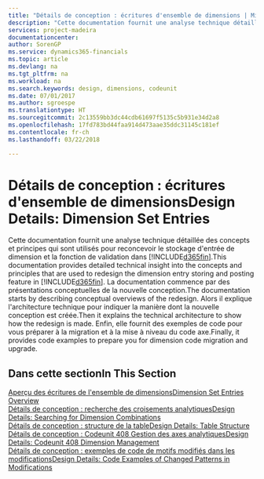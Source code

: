 ```yaml
---
title: "Détails de conception : écritures d'ensemble de dimensions | Microsoft Docs"
description: "Cette documentation fournit une analyse technique détaillée des concepts et principes qui sont utilisés pour reconcevoir la fonction de stockage et de validation d'écritures de dimension."
services: project-madeira
documentationcenter: 
author: SorenGP
ms.service: dynamics365-financials
ms.topic: article
ms.devlang: na
ms.tgt_pltfrm: na
ms.workload: na
ms.search.keywords: design, dimensions, codeunit
ms.date: 07/01/2017
ms.author: sgroespe
ms.translationtype: HT
ms.sourcegitcommit: 2c13559bb3dc44cdb61697f5135c5b931e34d2a8
ms.openlocfilehash: 17fd783bd44faa914d473aae35ddc31145c181ef
ms.contentlocale: fr-ch
ms.lasthandoff: 03/22/2018

---
```

# <a name="design-details-dimension-set-entries"></a><span data-ttu-id="b5f14-103">Détails de conception : écritures d'ensemble de dimensions</span><span class="sxs-lookup"><span data-stu-id="b5f14-103">Design Details: Dimension Set Entries</span></span>
<span data-ttu-id="b5f14-104">Cette documentation fournit une analyse technique détaillée des concepts et principes qui sont utilisés pour reconcevoir le stockage d'entrée de dimension et la fonction de validation dans [!INCLUDE[d365fin](includes/d365fin_md.md)].</span><span class="sxs-lookup"><span data-stu-id="b5f14-104">This documentation provides detailed technical insight into the concepts and principles that are used to redesign the dimension entry storing and posting feature in [!INCLUDE[d365fin](includes/d365fin_md.md)].</span></span> <span data-ttu-id="b5f14-105">La documentation commence par des présentations conceptuelles de la nouvelle conception.</span><span class="sxs-lookup"><span data-stu-id="b5f14-105">The documentation starts by describing conceptual overviews of the redesign.</span></span> <span data-ttu-id="b5f14-106">Alors il explique l'architecture technique pour indiquer la manière dont la nouvelle conception est créée.</span><span class="sxs-lookup"><span data-stu-id="b5f14-106">Then it explains the technical architecture to show how the redesign is made.</span></span> <span data-ttu-id="b5f14-107">Enfin, elle fournit des exemples de code pour vous préparer à la migration et à la mise à niveau du code axe.</span><span class="sxs-lookup"><span data-stu-id="b5f14-107">Finally, it provides code examples to prepare you for dimension code migration and upgrade.</span></span>  

## <a name="in-this-section"></a><span data-ttu-id="b5f14-108">Dans cette section</span><span class="sxs-lookup"><span data-stu-id="b5f14-108">In This Section</span></span>  
[<span data-ttu-id="b5f14-109">Aperçu des écritures de l'ensemble de dimensions</span><span class="sxs-lookup"><span data-stu-id="b5f14-109">Dimension Set Entries Overview</span></span>](design-details-dimension-set-entries-overview.md)  
[<span data-ttu-id="b5f14-110">Détails de conception : recherche des croisements analytiques</span><span class="sxs-lookup"><span data-stu-id="b5f14-110">Design Details: Searching for Dimension Combinations</span></span>](design-details-searching-for-dimension-combinations.md)  
[<span data-ttu-id="b5f14-111">Détails de conception : structure de la table</span><span class="sxs-lookup"><span data-stu-id="b5f14-111">Design Details: Table Structure</span></span>](design-details-table-structure.md)  
[<span data-ttu-id="b5f14-112">Détails de conception : Codeunit 408 Gestion des axes analytiques</span><span class="sxs-lookup"><span data-stu-id="b5f14-112">Design Details: Codeunit 408 Dimension Management</span></span>](design-details-codeunit-408-dimension-management.md)  
[<span data-ttu-id="b5f14-113">Détails de conception : exemples de code de motifs modifiés dans les modifications</span><span class="sxs-lookup"><span data-stu-id="b5f14-113">Design Details: Code Examples of Changed Patterns in Modifications</span></span>](design-details-code-examples-of-changed-patterns-in-modifications.md)

